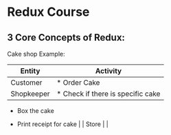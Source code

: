 # Redux Course

## 3 Core Concepts of Redux:

Cake shop Example:

| Entity     | Activity                                                                                   |
| ---------- | ------------------------------------------------------------------------------------------ |
| Customer   | *   Order Cake                                                                             |
| Shopkeeper | *   Check if there is specific cake
    

*   Box the cake
    
*   Print receipt for cake |
| Store      |                                                                                            |
